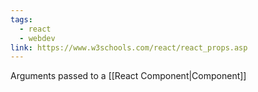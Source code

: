 ```yaml
---
tags:
  - react
  - webdev
link: https://www.w3schools.com/react/react_props.asp
---
```

Arguments passed to a [[React Component|Component]]
